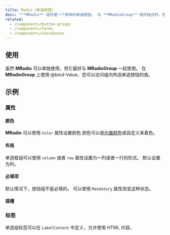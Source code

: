 ```yaml
---
title: Radio（单选按钮）
desc: "**MRadio** 组件是一个简单的单选按钮。 与 **MRadioGroup** 组件结合时，您可以提供分组的功能，允许用户从一组预定义的选项中进行选择。"
related:
  - /components/button-groups
  - /components/forms
  - /components/checkboxes
---
```


## 使用

虽然 **MRadio** 可以单独使用，但它最好与 **MRadioGroup** 一起使用。 在 **MRadioGroup** 上使用 @bind-Value，您可以访问组内所选单选按钮的值。

<radio-usage></radio-usage>

## 示例

### 属性

#### 颜色

**MRadio** 可以使用 `Color` 属性设置颜色 颜色可以是[内置颜色](/stylesandanimations/colors)或自定义来着色。

<example file="" />

#### 布局

单选框组可以使用 `column` 或者 `row` 属性设置为一列或者一行的形式。 默认设置为列。

<example file="" />

#### 必填项

默认情况下，按钮组不是必填的。 可以使用 `Mandatory` 属性改变这种状态。

<example file="" />

#### 插槽

### 标签

单选组标签可以在 `LabelContent` 中定义，允许使用 HTML 内容。

<example file="" />